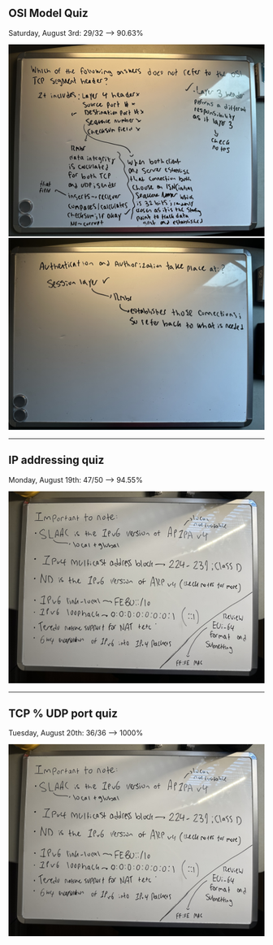 ## OSI Model Quiz 

<p> Saturday, August 3rd: 29/32 --> 90.63%   
</p>

<img src ="/ExamRevs/Rev1.jpg" alt="Review of Wrong Answer"> 
<img src ="/ExamRevs/Rev2.jpg" alt="Review of Wrong Answer"> 

<hr> 

## IP addressing quiz  

<p> Monday, August 19th: 47/50 --> 94.55%   
</p>
<img src ="/ExamRevs/Rev3.jpg" alt="Important"> 

<hr> 

## TCP % UDP port quiz 

<p> Tuesday, August 20th: 36/36 --> 1000%   
</p>
<img src ="/ExamRevs/Rev3.jpg" alt="Important"> 
